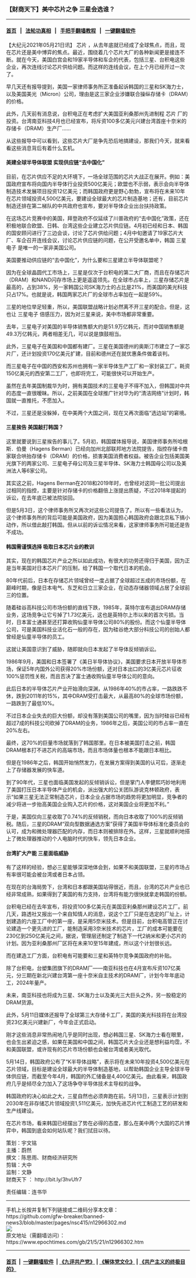 ### 【财商天下】美中芯片之争 三星会选谁？
------------------------

#### [首页](https://github.com/gfw-breaker/banned-news3/blob/master/README.md) &nbsp;&nbsp;|&nbsp;&nbsp; [法轮功真相](https://github.com/begood0513/basic/blob/master/README.md)  &nbsp;&nbsp;|&nbsp;&nbsp; [手把手翻墙教程](https://github.com/gfw-breaker/guides/wiki)  &nbsp;&nbsp;|&nbsp;&nbsp; [一键翻墙软件](https://github.com/gfw-breaker/nogfw/blob/master/README.md)  



<div><p>
 【大纪元2021年05月21日讯】
 <ok href="https://www.epochtimes.com/gb/tag/%E8%8A%AF%E7%89%87.html">
  芯片
 </ok>
 ，从去年底就已经成了全球焦点，而且，现在芯片还是美中博弈的焦点。最近，围绕着几个芯片大厂的各种新闻更是接连不断。就在今天，美国白宫会和19家半导体和车企的代表，包括三星、台积电这些企业，再次连线讨论芯片供给问题。而这样的连线会议，在上个月已经开过一次了。
</p>
<p>
 早几天还有报导提到，美国一家律师事务所正准备起诉韩国的三星和SK海力士，以及美国美光（Micron）公司，理由是这三家企业涉嫌联合操纵存储卡（DRAM）的价格。
</p>
<p>
 此外，几天前有消息说，台积电正在考虑扩大美国亚利桑那州先进制程
 <ok href="https://www.epochtimes.com/gb/tag/%E8%8A%AF%E7%89%87.html">
  芯片
 </ok>
 厂的投资。台湾南亚科技4月也已经宣布，将斥资100多亿美元兴建台湾首座十奈米的存储卡（DRAM）生产厂……
</p>
<p>
 从这些报导中可以看到，这些芯片大厂是争先恐后地搞建设，那我们今天，就来看看这些消息背后有着什么玄机。
</p>
<p>
</p>
<h4>
 美建全球半导体联盟 实现供应链“去中国化”
</h4>
<p>
 目前，在芯片供应不足的大环境下，一场全球范围的芯片大战正在展开。例如：美国政府宣布将向国内半导体行业投资500亿美元；欧盟也不示弱，表示会向半导体制造技术发展项目投资12亿美元；而韩国政府更是野心勃勃，宣布将在未来10年在芯片领域投资4,500亿美元，要建设全球最大的芯片制造基地；还有，目前芯片制造还排在第二梯队的中共政府也宣布，要对半导体企业出台扶持政策。
</p>
<p>
 在这场芯片竞赛中的美国，拜登政府不仅延续了川普政府的“去中国化”政策，还在积极地联合欧盟、日韩、台湾这些企业建立芯片供应链。4月初已经和日本、韩国的国安顾问进行了三边会谈，讨论了芯片供给问题；4月中旬邀请了19家芯片大厂、车企召开连线会议，讨论芯片供应链的问题，在公开受邀名单中，韩国
 <ok href="https://www.epochtimes.com/gb/tag/%E4%B8%89%E6%98%9F%E7%94%B5%E5%AD%90.html">
  三星电子
 </ok>
 是唯一的一家非美国公司。
</p>
<p>
 美国要推动供应链的“去中国化”，为什么要和三星建立半导体联盟呢？
</p>
<p>
 因为在全球晶圆代工市场上，三星是仅次于台积电的第二大厂商，而且在存储芯片（DRAM）和NAND闪存市场上更是遥遥领先。在全球市占率上，三星存储芯片是最高的，占到38%，另一家韩国公司SK海力士的占比是21%，而美国的美光科技只占17%。也就是说，韩国两家芯片厂的全球市占率加在一起是59%。
</p>
<p>
 三星的地位举足轻重，所以，美国联盟战略计划必然离不开三星的配合。但是，这也让
 <ok href="https://www.epochtimes.com/gb/tag/%E4%B8%89%E6%98%9F%E7%94%B5%E5%AD%90.html">
  三星电子
 </ok>
 倍感压力，因为对三星来说，美中市场都非常重要。
</p>
<p>
 去年，三星电子对美国的半导体销售额大约是51.9万亿韩元，而对中国销售额是49.3万亿韩元，两者相差无几，可以说是旗鼓相当。
</p>
<p>
 此外，三星电子在美国和中国都有建厂。三星在美国德州的奥斯汀市建立了一家芯片厂，还计划投资170亿美元扩建，目前和德州还在就优惠条件做着谈判。
</p>
<p>
 而三星电子在中国的西安和苏州也拥有一家半导体生产工厂和一家封装工厂。耗资150亿美元的西安第二工厂，也即将完工，可能很快可以开始生产。
</p>
<p>
 虽然在去年美国制裁华为时，拥有美国技术的三星电子不得不加入，但韩国对中共的态度一直很暧昧。所以，之前美国在全球推广针对华为的“清洁网络”计划时，韩国就一直推托，不愿加入。
</p>
<p>
 不过，三星还是没躲掉，在中美两个大国之间，现在又再次面临“选边站”的窘境。
</p>
<h4>
 三星挨告 美国敲打韩国？
</h4>
<p>
 这里就要说到三星挨告的事儿了。5月初，韩国媒体报导说，美国律师事务所哈根斯．伯曼（Hagens Berman）已经向加州北部联邦地方法院提告，指控存储卡商家联合哄抬存储卡（DRAM）的价格，损害美国消费者权益。被告企业包括美国美光旗下的两家公司、三星电子母公司及三星半导体、SK海力士韩国母公司以及美洲法人等6家公司。
</p>
<p>
 其实这之前，Hagens Berman在2018和2019年时，也曾经对这同一批公司提出过相同的指控，主要是针对存储卡的价格翻倍上涨提出质疑，不过2018年提起的诉讼，在去年底已被法院驳回。
</p>
<p>
 但是5月3日，这个律师事务所又再次对这些公司提告了。所以有一些看法认为，这个律师事务所的背后可能是美国政府，因为美国担心韩国政府会跟北京私下搞小动作，所以借此敲打韩国。但从以前的诉讼情况来看，这家律师事务所可能还是告不成功。
</p>
<h4>
 韩国需谨慎选择 吸取日本芯片业的教训
</h4>
<p>
 其实，现在的韩国芯片产业之所以如此成功，有很大的功劳还得归于美国，因为正是当年美国对日本芯片厂的压制，给了韩国一个取代日本的机会。
</p>
<p>
 80年代前后，日本在存储芯片领域曾经一度占据了全球超过五成的市场份额，在巅峰时期，像是日本电气、东芝和日立三家企业，在动态存储器领域占居了全球前三的位置。
</p>
<p>
 随着硅谷高科技公司市场份额的直线下跌，1985年，英特尔宣布退出DRAM存储业务，这场竞争让它亏掉了1.73亿美元，这也是英特尔上市以来的首次亏损。当时，日本富士通甚至还打算收购仙童半导体公司80%的股份。而这个仙童半导体公司，可是美国科技业活化石一般的存在，因为硅谷绝大部分科技公司的创始人都曾经是仙童半导体的员工。
</p>
<p>
 这就让美国意识到了威胁，随即就向日本发起了半导体反倾销诉讼。
</p>
<p>
 1986年9月，美国和日本签署了《美日半导体协议》，美国要求日本开放半导体市场，保证5年内国外公司获得20%市场份额，还对日本出口的3亿美元芯片征收100%惩罚性关税，而且否决了富士通收购仙童半导体公司的意向。
</p>
<p>
 此后日本的半导体芯片产业开始滑向深渊，从1986年40%的市占率，一路跌跌不休，跌到2011年的15%，其中DRAM受打击最大，从最高80%的全球市场份额，一路跌到了最低10%。
</p>
<p>
 不过日本企业失去的巨大份额，却没有落到美国公司的嘴里，因为当时硅谷已经有超过7成的科技公司砍掉了DRAM的业务，1986年之后，美国公司的市占率一直在20%左右。
</p>
<p>
 最终，这70%的巨量市场就落到了韩国那里。在日本被美国打击之前，韩国DRAM根本打不进芯片的高端市场，而且市场体量也根本不能跟日本相比。
</p>
<p>
 但是在1986年之后，韩国开始悄然发力，在发展方案得到美国的认可后，逐渐走上了存储器发展的快车道。
</p>
<p>
 到了90年代，三星也面临美国发起的反倾销诉讼，但是掌门人李健熙巧妙地利用了美国打压日本半导体产业的机会，派出强大的公关团队游说克林顿政府，表示“如果三星无法正常制造芯片，日本企业占据市场的趋势将更加明显，竞争者的减少将进一步抬高美国企业购入芯片的价格，这对美国企业将更加不利。”
</p>
<p>
 于是，美国仅向三星收取了0.74%的反倾销税，而向日本收取了100%的反倾销税。随后，三星的DRAM“双向型数据通选方案”获得了美国半导体标准化委员会的认可，成为和微处理器匹配的内存，而日本则被排除在外。这样，三星就顺利地搭上了微处理器推动的个人电脑时代的快车，领先日本企业。
</p>
<h4>
 台湾扩大产能 三星面临威胁
</h4>
<p>
 有了这样的经验，想必三星能够深深地体会到，如果不和美国联盟，三星的市场占有率很可能会被台湾或者日本占领。
</p>
<p>
 在现在的台海局势下，台湾和日本都跟美国站得很近，而且，台湾的芯片产业也已经非常成熟，如果得到了美国的有力支持，台湾将有能力很快就拿走韩国的份额。
</p>
<p>
 台积电已经在去年宣布，将投资100多亿美元在美国亚利桑那州建设芯片工厂。前几天，路透社又报出一个来自知情人的消息，说这个工厂只是在选定的厂址上，计划建造的六座工厂中的第一座，是采用5奈米技术。但是目前，台积电高管正在讨论建造一个更先进的工厂，能制造采用3奈米技术的芯片，工厂的成本可能要在230亿到250亿美元之间，据说，管理层还制定了制造下一代2纳米和更小芯片的计划。因为亚利桑那州厂区将在未来10至15年建成，所以这个计划很长远。
</p>
<p>
 而在建造工厂方面，台积电有可能要和三星和英特尔竞争美国政府的补贴。
</p>
<p>
 除了台积电，台塑集团旗下的DRAM厂——南亚科技也在4月宣布斥资107亿美元，分三期在新北兴建台湾第一座十奈米自主技术的DRAM厂，计划今年年底动工，2024年量产。
</p>
<p>
 未来，南亚科技也将成为三星、SK海力士以及美光三大巨头之外，另一股稳定的DRAM货源。
</p>
<p>
 此外，5月11日媒体还报导了全球第三大存储卡工厂，美国的美光科技将在台湾投资23亿美元兴建新厂，今年会正式启动。
</p>
<p>
 刚才这些消息非常热闹地几乎是同时出现，想必韩国三星、SK海力士看在眼里，也会生出紧迫之感，如果在美国和中国之间，韩国芯片大企业还是想利益均霑，不和美国联盟，或许现有的芯片市场份额也会被台湾或者美光取代。
</p>
<p>
 5月14日，韩国政府公布了“K半导体战略”，表示将在未来10年投资4,500亿美元在芯片领域，目标是建设全球最大的半导体制造基地，以帮助韩国企业主导全球半导体供应链，而截至今年4月，韩国的外汇储备是4,400亿美元。由此看来，韩国政府几乎是倾尽全力加入了这场争夺半导体技术主导权的战争。
</p>
<p>
 韩国政府的决心如此之大，三星自然也必须奔跑在前。5月13日，三星表示计划到2030年在非存储芯片领域投资1,511亿美元，加快先进芯片代工制造工艺的研发和生产线建设。
</p>
<p>
 在芯片市场，看来韩国已经摆出了势在必得的态度，那么在美中两个大国的芯片博弈中，韩国到底会如何站队呢？我们拭目以待。
</p>
<p>
 策划：宇文铭
 <br/>
 主播：蔚然
 <br/>
 撰文：陈思雨、财商经济研究所
 <br/>
 剪辑：大中
 <br/>
 监制：文静
 <br/>
 <ok href="https://www.epochtimes.com/gb/tag/%E8%B4%A2%E5%95%86%E5%A4%A9%E4%B8%8B.html">
  财商天下
 </ok>
 ：
 <ok href="http://bit.ly/3hvUfr7">
  http://bit.ly/3hvUfr7
 </ok>
</p>
<p>
 责任编辑：连书华
</p>
</div>
<hr/>
手机上长按并复制下列链接或二维码分享本文章：<br/>
https://github.com/gfw-breaker/banned-news3/blob/master/pages/nsc415/n12966302.md <br/>
<a href='https://github.com/gfw-breaker/banned-news3/blob/master/pages/nsc415/n12966302.md'><img src='https://github.com/gfw-breaker/banned-news3/blob/master/pages/nsc415/n12966302.md.png'/></a> <br/>
原文地址（需翻墙访问）：https://www.epochtimes.com/gb/21/5/21/n12966302.htm


------------------------
#### [首页](https://github.com/gfw-breaker/banned-news3/blob/master/README.md) &nbsp;|&nbsp; [一键翻墙软件](https://github.com/gfw-breaker/nogfw/blob/master/README.md) &nbsp;| [《九评共产党》](https://github.com/gfw-breaker/9ping.md/blob/master/README.md#九评之一评共产党是什么) | [《解体党文化》](https://github.com/gfw-breaker/jtdwh.md/blob/master/README.md) | [《共产主义的终极目的》](https://github.com/gfw-breaker/gczydzjmd.md/blob/master/README.md)


<img src='http://gfw-breaker.win/banned-news3/pages/nsc415/n12966302.md' width='0px' height='0px'/>